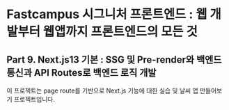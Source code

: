# Fastcampus 시그니처 프론트엔드 : 웹 개발부터 웹앱까지 프론트엔드의 모든 것

## Part 9. Next.js13 기본 : SSG 및 Pre-render와 백엔드 통신과 API Routes로 백엔드 로직 개발

이 프로젝트는 page route를 기반으로 Next.js 기능에 대한 실습 및 날씨 앱 만들어보기 프로젝트입니다.
